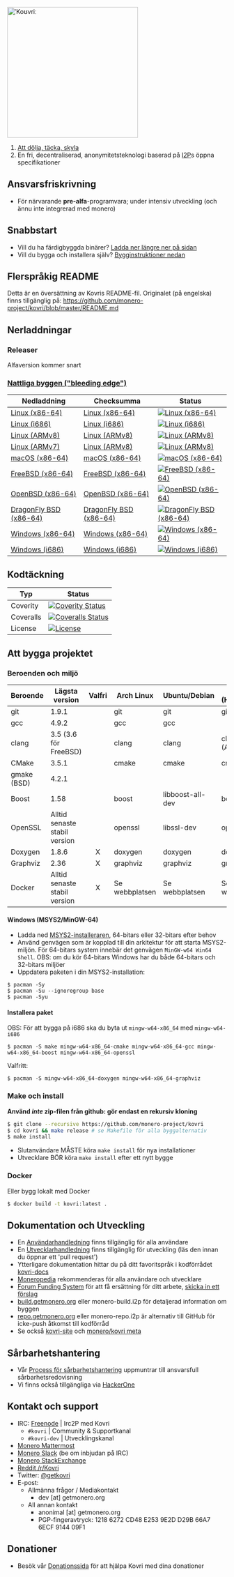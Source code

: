 [<img width="300" src="https://static.getmonero.org/images/kovri/logo.png" alt="ˈKoʊvriː" />](https://github.com/monero-project/kovri)

1. [Att dölja, täcka, skyla](https://en.wikipedia.org/wiki/Esperanto)
2. En fri, decentraliserad, anonymitetsteknologi baserad på [I2P](https://getmonero.org/resources/moneropedia/i2p.html)s öppna specifikationer

## Ansvarsfriskrivning

- För närvarande **pre-alfa**-programvara; under intensiv utveckling (och ännu inte integrerad med monero)

## Snabbstart

- Vill du ha färdigbyggda binärer? [Ladda ner längre ner på sidan](#downloads)
- Vill du bygga och installera själv? [Bygginstruktioner nedan](#building)

## Flerspråkig README

Detta är en översättning av Kovris README-fil. Originalet (på engelska) finns tillgänglig på: https://github.com/monero-project/kovri/blob/master/README.md

## Nerladdningar

### Releaser

Alfaversion kommer snart

### [Nattliga byggen ("bleeding edge")](https://build.getmonero.org/waterfall)

| Nedladdning | Checksumma | Status |
| -------- | -------- | ------ |
| [Linux (x86-64)](https://build.getmonero.org/downloads/kovri-latest-linux-amd64.tar.bz2) | [Linux (x86-64)](https://build.getmonero.org/downloads/kovri-latest-linux-amd64.tar.bz2.sha256sum.txt) | [![Linux (x86-64)](https://build.getmonero.org/png?builder=kovri-static-ubuntu-amd64)](https://build.getmonero.org/builders/kovri-static-ubuntu-amd64) |
| [Linux (i686)](https://build.getmonero.org/downloads/kovri-latest-linux-i686.tar.bz2) | [Linux (i686)](https://build.getmonero.org/downloads/kovri-latest-linux-i686.tar.bz2.sha256sum.txt) | [![Linux (i686)](https://build.getmonero.org/png?builder=kovri-static-ubuntu-i686)](https://build.getmonero.org/builders/kovri-static-ubuntu-i686) |
| [Linux (ARMv8)](https://build.getmonero.org/downloads/kovri-latest-linux-armv8.tar.bz2) | [Linux (ARMv8)](https://build.getmonero.org/downloads/kovri-latest-linux-armv8.tar.bz2.sha256sum.txt) | [![Linux (ARMv8)](https://build.getmonero.org/png?builder=kovri-static-debian-arm8)](https://build.getmonero.org/builders/kovri-static-debian-arm8) |
| [Linux (ARMv7)](https://build.getmonero.org/downloads/kovri-latest-linux-armv7.tar.bz2) | [Linux (ARMv8)](https://build.getmonero.org/downloads/kovri-latest-linux-armv7.tar.bz2.sha256sum.txt) | [![Linux (ARMv8)](https://build.getmonero.org/png?builder=kovri-static-ubuntu-arm7)](https://build.getmonero.org/builders/kovri-static-ubuntu-) |
| [macOS (x86-64)](https://build.getmonero.org/downloads/kovri-latest-osx-10.13.tar.bz2) | [macOS (x86-64)](https://build.getmonero.org/downloads/kovri-latest-osx-10.13.tar.bz2.sha256sum.txt) | [![macOS (x86-64)](https://build.getmonero.org/png?builder=kovri-static-osx)](https://build.getmonero.org/builders/kovri-static-osx) |
| [FreeBSD (x86-64)](https://build.getmonero.org/downloads/kovri-latest-freebsd-amd64.tar.bz2) | [FreeBSD (x86-64)](https://build.getmonero.org/downloads/kovri-latest-freebsd-amd64.tar.bz2.sha256sum.txt) | [![FreeBSD (x86-64)](https://build.getmonero.org/png?builder=kovri-static-freebsd64)](https://build.getmonero.org/builders/kovri-static-freebsd64) |
| [OpenBSD (x86-64)](https://build.getmonero.org/downloads/kovri-latest-openbsd-amd64.tar.bz2) | [OpenBSD (x86-64)](https://build.getmonero.org/downloads/kovri-latest-openbsd-amd64.tar.bz2.sha256sum.txt) | [![OpenBSD (x86-64)](https://build.getmonero.org/png?builder=kovri-static-openbsd-amd64)](https://build.getmonero.org/builders/kovri-static-openbsd-amd64) |
| [DragonFly BSD (x86-64)](https://build.getmonero.org/downloads/kovri-latest-dragonflybsd-4.6.tar.bz2) | [DragonFly BSD (x86-64)](https://build.getmonero.org/downloads/kovri-latest-dragonflybsd-4.6.tar.bz2.sha256sum.txt) | [![DragonFly BSD (x86-64)](https://build.getmonero.org/png?builder=kovri-static-dragonflybsd-amd64)](https://build.getmonero.org/builders/kovri-static-dragonflybsd-amd64) |
| [Windows (x86-64)](https://build.getmonero.org/downloads/kovri-latest-win64.exe) | [Windows (x86-64)](https://build.getmonero.org/downloads/kovri-latest-win64.exe.sha256sum.txt) | [![Windows (x86-64)](https://build.getmonero.org/png?builder=kovri-static-win64)](https://build.getmonero.org/builders/kovri-static-win64) |
| [Windows (i686)](https://build.getmonero.org/downloads/kovri-latest-win32.exe) | [Windows (i686)](https://build.getmonero.org/downloads/kovri-latest-win32.exe.sha256sum.txt) | [![Windows (i686)](https://build.getmonero.org/png?builder=kovri-static-win32)](https://build.getmonero.org/builders/kovri-static-win32) |

## Kodtäckning

| Typ | Status |
| ----------- | -------- |
| Coverity | [![Coverity Status](https://scan.coverity.com/projects/7621/badge.svg)](https://scan.coverity.com/projects/7621/) |
| Coveralls | [![Coveralls Status](https://coveralls.io/repos/github/monero-project/kovri/badge.svg?branch=master)](https://coveralls.io/github/monero-project/kovri?branch=master) |
| License | [![License](https://img.shields.io/badge/license-BSD3-blue.svg)](https://opensource.org/licenses/BSD-3-Clause) |

## Att bygga projektet

### Beroenden och miljö

| Beroende | Lägsta version | Valfri | Arch Linux | Ubuntu/Debian | macOS (Homebrew) | FreeBSD | OpenBSD |
| ------------------- | ---------------------------- | :--------: | ----------- | ---------------- | ---------------- | ------------- | ----------- |
| git | 1.9.1 |  | git | git | git | git | git |
| gcc | 4.9.2 |  | gcc | gcc |  |  |  |
| clang | 3.5 (3.6 för FreeBSD) |  | clang | clang | clang (Apple) | clang36 | llvm |
| CMake | 3.5.1 |  | cmake | cmake | cmake | cmake | cmake |
| gmake (BSD) | 4.2.1 |  |  |  |  | gmake | gmake |
| Boost | 1.58 |  | boost | libboost-all-dev | boost | boost-libs | boost |
| OpenSSL | Alltid senaste stabil version |  | openssl | libssl-dev | openssl | openssl | openssl |
| Doxygen | 1.8.6 | X | doxygen | doxygen | doxygen | doxygen | doxygen |
| Graphviz | 2.36 | X | graphviz | graphviz | graphviz | graphviz | graphviz |
| Docker | Alltid senaste stabil version | X | Se webbplatsen | Se webbplatsen | Se webbplatsen | Se webbplatsen | Se webbplatsen |

#### Windows (MSYS2/MinGW-64)

* Ladda ned [MSYS2-installeraren](http://msys2.github.io/), 64-bitars eller 32-bitars efter behov
* Använd genvägen som är kopplad till din arkitektur för att starta MSYS2-miljön. För 64-bitars system innebär det genvägen `MinGW-w64 Win64 Shell`. OBS: om du kör 64-bitars Windows har du både 64-bitars och 32-bitars miljöer
* Uppdatera paketen i din MSYS2-installation:

```shell
$ pacman -Sy
$ pacman -Su --ignoregroup base
$ pacman -Syu
```

#### Installera paket

OBS: För att bygga på i686 ska du byta ut `mingw-w64-x86_64` med `mingw-w64-i686`

`$ pacman -S make mingw-w64-x86_64-cmake mingw-w64-x86_64-gcc mingw-w64-x86_64-boost mingw-w64-x86_64-openssl`

Valfritt:

`$ pacman -S mingw-w64-x86_64-doxygen mingw-w64-x86_64-graphviz`

### Make och install

**Använd *inte* zip-filen från github: gör endast en rekursiv kloning**

```bash
$ git clone --recursive https://github.com/monero-project/kovri
$ cd kovri && make release # se Makefile för alla byggalternativ
$ make install
```

- Slutanvändare MÅSTE köra `make install` för nya installationer
- Utvecklare BÖR köra `make install` efter ett nytt bygge

### Docker

Eller bygg lokalt med Docker

```bash
$ docker build -t kovri:latest .
```

## Dokumentation och Utveckling

- En [Användarhandledning](https://github.com/monero-project/kovri-docs/blob/master/i18n/en/user_guide.md) finns tillgänglig för alla användare
- En [Utvecklarhandledning](https://github.com/monero-project/kovri-docs/blob/master/i18n/en/developer_guide.md) finns tillgänglig för utveckling (läs den innan du öppnar ett 'pull request')
- Ytterligare dokumentation hittar du på ditt favoritspråk i kodförrådet [kovri-docs](https://github.com/monero-project/kovri-docs/)
- [Moneropedia](https://getmonero.org/resources/moneropedia/kovri.html) rekommenderas för alla användare och utvecklare
- [Forum Funding System](https://forum.getmonero.org/8/funding-required) för att få ersättning för ditt arbete, [skicka in ett förslag](https://forum.getmonero.org/7/open-tasks/2379/forum-funding-system-ffs-sticky)
- [build.getmonero.org](https://build.getmonero.org/) eller monero-build.i2p för detaljerad information om byggen
- [repo.getmonero.org](https://repo.getmonero.org/monero-project/kovri) eller monero-repo.i2p är alternativ till GitHub för icke-push åtkomst till kodförråd
- Se också [kovri-site](https://github.com/monero-project/kovri-site) och [monero/kovri meta](https://github.com/monero-project/meta)

## Sårbarhetshantering

- Vår [Process för sårbarhetshantering](https://github.com/monero-project/meta/blob/master/VULNERABILITY_RESPONSE_PROCESS.md) uppmuntrar till ansvarsfull sårbarhetsredovisning
- Vi finns också tillgängliga via [HackerOne](https://hackerone.com/monero)

## Kontakt och support

- IRC: [Freenode](https://webchat.freenode.net/) | Irc2P med Kovri
   - `#kovri` | Community & Supportkanal
   - `#kovri-dev` | Utvecklingskanal
- [Monero Mattermost](https://mattermost.getmonero.org/)
- [Monero Slack](https://monero.slack.com/) (be om inbjudan på IRC)
- [Monero StackExchange](https://monero.stackexchange.com/)
- [Reddit /r/Kovri](https://www.reddit.com/r/Kovri/)
- Twitter: [@getkovri](https://twitter.com/getkovri)
- E-post:
   - Allmänna frågor / Mediakontakt
      - dev [at] getmonero.org
   - All annan kontakt
      - anonimal [at] getmonero.org
      - PGP-fingeravtryck: 1218 6272 CD48 E253 9E2D  D29B 66A7 6ECF 9144 09F1

## Donationer

- Besök vår [Donationssida](https://getmonero.org/getting-started/donate/) för att hjälpa Kovri med dina donationer
